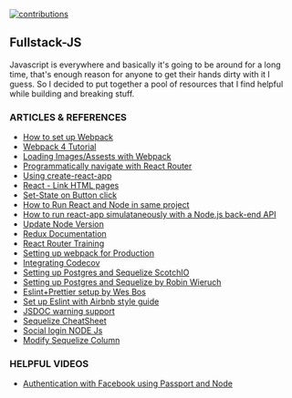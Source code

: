 
[![contributions](https://img.shields.io/badge/Contributions-Welcome-brightgreen.svg)](https://shields.io)

## Fullstack-JS
Javascript is everywhere and basically it's going to be around for a long time, that's enough reason for anyone to get their hands dirty with it I guess. 
So I decided to put together a pool of resources that I find helpful while building and breaking stuff.

### ARTICLES & REFERENCES
* [How to set up Webpack](https://scotch.io/tutorials/setting-up-webpack-for-any-project)
* [Webpack 4 Tutorial](https://www.valentinog.com/blog/webpack-tutorial/#webpack_4_as_a_zero_configuration_module_bundler)
* [Loading Images/Assests with Webpack](https://webpack.js.org/guides/asset-management/#loading-images)
* [Programmatically navigate with React Router](https://tylermcginnis.com/react-router-programmatically-navigate/)
* [Using create-react-app](https://www.codecademy.com/articles/how-to-create-a-react-app)
* [React <Link> - Link HTML pages](https://knowbody.github.io/react-router-docs/api/Link.html)
* [Set-State on Button click](https://stackoverflow.com/questions/38038521/reactjs-onclick-setstate-to-different-element)
* [How to Run React and Node in same project](https://hackernoon.com/full-stack-web-application-using-react-node-js-express-and-webpack-97dbd5b9d708)
* [How to run react-app simulataneously  with a Node.js back-end API](https://medium.freecodecamp.org/how-to-make-create-react-app-work-with-a-node-backend-api-7c5c48acb1b0)
* [Update Node Version](https://medium.com/stackfame/how-to-update-node-js-to-latest-version-linux-ubuntu-osx-windows-others-105749e90040)
* [Redux Documentation](redux.js.org)
* [React Router Training](https://reacttraining.com/react-router/core/guides/philosophy)
* [Setting up webpack for Production](https://areknawo.com/how-to-setup-webpack-config/)
* [Integrating Codecov](https://github.com/istanbuljs/nyc/blob/master/docs/setup-codecov.md)
* [Setting up Postgres and Sequelize ScotchIO](https://scotch.io/tutorials/getting-started-with-node-express-and-postgres-using-sequelize)
* [Setting up Postgres and Sequelize by Robin Wieruch](https://www.robinwieruch.de/postgres-express-setup-tutorial/)
* [Eslint+Prettier setup by Wes Bos](https://www.youtube.com/watch?v=lHAeK8t94as)
* [Set up Eslint with Airbnb style guide](https://travishorn.com/setting-up-eslint-on-vs-code-with-javascript-standard-style-aa3ab75bcc1c)
* [JSDOC warning support](https://github.com/gajus/eslint-plugin-jsdoc)
* [Sequelize CheatSheet](https://gist.github.com/vapurrmaid/a111bf3fc0224751cb2f76532aac2465)
* [Social login NODE Js](https://mherman.org/blog/social-authentication-in-node-dot-js-with-passport/)
* [Modify Sequelize Column](https://stackoverflow.com/questions/53982573/how-to-modify-sequelize-migrations)
 
 ### HELPFUL VIDEOS
* [Authentication with Facebook using Passport and Node](https://www.youtube.com/watch?v=OMcWgmkMpEE)
